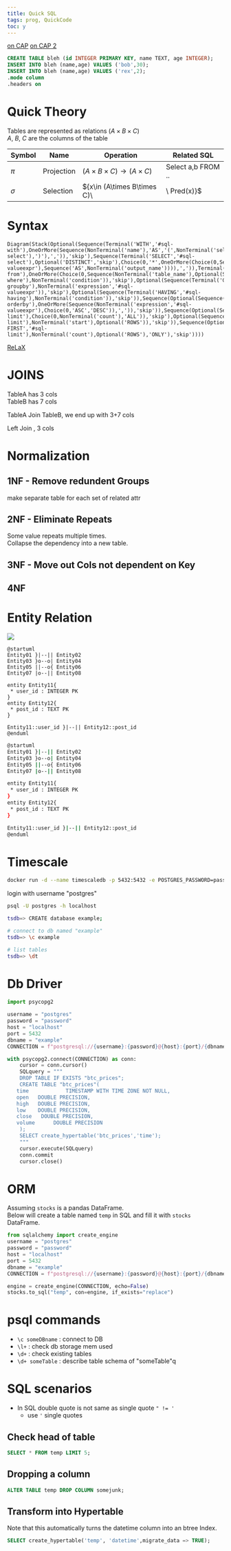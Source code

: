 ```yaml
---
title: Quick SQL
tags: prog, QuickCode
toc: y
---
```


[on CAP](https://jepsen.io/consistency)
[on CAP 2](https://www.the-paper-trail.org/page/cap-faq/)


```{.sql filename="buildtable.sql"}
CREATE TABLE bleh (id INTEGER PRIMARY KEY, name TEXT, age INTEGER);
INSERT INTO bleh (name,age) VALUES ('bob',30);
INSERT INTO bleh (name,age) VALUES ('rex',2);
.mode column
.headers on

```

# Quick Theory

Tables are represented as relations $(A\times B\times C)$  
$A$, $B$, $C$ are the columns of the table

| Symbol | Name | Operation | Related SQL | 
| --- | --- |  --- | --- | 
| $\pi$ | Projection | $(A\times B\times C)\rightarrow (A\times C)$ | Select a,b FROM .. |
| $\sigma$ | Selection | $\{x\in (A\times B\times C)\ |\ Pred(x)\}$ | ... WHERE a*b==3 |




# Syntax

```rroad
Diagram(Stack(Optional(Sequence(Terminal('WITH','#sql-with'),OneOrMore(Sequence(NonTerminal('name'),'AS','(',NonTerminal('select','#sql-select'),')'),',')),'skip'),Sequence(Terminal('SELECT','#sql-select'),Optional('DISTINCT','skip'),Choice(0,'*',OneOrMore(Choice(0,Sequence(NonTerminal('column'),Optional(Sequence('AS',NonTerminal('output_name')))),Sequence(NonTerminal('expression','#sql-valueexpr'),Sequence('AS',NonTerminal('output_name')))),',')),Terminal('FROM','#sql-from'),OneOrMore(Choice(0,Sequence(NonTerminal('table_name'),Optional(Sequence('AS',NonTerminal('alias')))),Sequence('(',NonTerminal('select'),')',Sequence('AS',NonTerminal('alias')))),',')),OneOrMore(Choice(0,Skip(),Sequence(Choice(0,Sequence(',',Comment('oldsyntaxforcrossjoin')),Sequence(Choice(0,'CROSS','NATURAL'),'JOIN'),Sequence(Choice(0,Sequence(Optional('INNER'),'JOIN'),Sequence(Choice(0,'LEFT','RIGHT','FULL'),Optional('OUTER'),'JOIN')),Choice(0,Sequence('ON',NonTerminal('condition')),Sequence('USING','(',OneOrMore(NonTerminal('join_column'),','),')'),Sequence('NATURAL')))),Choice(0,Sequence(NonTerminal('table_name'),Optional(Sequence('AS',NonTerminal('alias')))),Sequence('(',NonTerminal('select'),')',Sequence('AS',NonTerminal('alias'))))))),Sequence(Optional(Sequence(Terminal('WHERE','#sql-where'),NonTerminal('condition')),'skip'),Optional(Sequence(Terminal('GROUPBY','#sql-groupby'),NonTerminal('expression','#sql-valueexpr')),'skip'),Optional(Sequence(Terminal('HAVING','#sql-having'),NonTerminal('condition')),'skip')),Sequence(Optional(Sequence(Choice(0,'UNION','INTERSECT','EXCEPT'),Choice(0,Skip(),'DISTINCT','ALL'),NonTerminal('select')),'skip'),Optional(Sequence(Terminal('ORDERBY','#sql-orderby'),OneOrMore(Sequence(NonTerminal('expression','#sql-valueexpr'),Choice(0,'ASC','DESC')),',')),'skip')),Sequence(Optional(Sequence(Terminal('LIMIT','#sql-limit'),Choice(0,NonTerminal('count'),'ALL')),'skip'),Optional(Sequence(Terminal('OFFSET','#sql-limit'),NonTerminal('start'),Optional('ROWS')),'skip')),Sequence(Optional(Sequence(Terminal('FETCH FIRST','#sql-limit'),NonTerminal('count'),Optional('ROWS'),'ONLY'),'skip'))))
```


[ReLaX](http://dbis-uibk.github.io/relax/help)


# JOINS


TableA has 3 cols  
TableB has 7 cols  

TableA Join TableB, we end up with 3+7 cols

Left Join , 3 cols


# Normalization

## 1NF - Remove redundent Groups

make separate table for each set of related attr

## 2NF - Eliminate Repeats

Some value repeats multiple times.  
Collapse the dependency into a new table.  

## 3NF - Move out Cols not dependent on Key

## 4NF 

# Entity Relation

![](https://i.stack.imgur.com/XixbQ.jpg)


```plantuml
@startuml
Entity01 }|--|| Entity02
Entity03 }o--o| Entity04
Entity05 ||--o{ Entity06
Entity07 |o--|| Entity08

entity Entity11{
 * user_id : INTEGER PK
}
entity Entity12{
 * post_id : TEXT PK
}

Entity11::user_id }|--|| Entity12::post_id
@enduml
```

```bash
@startuml
Entity01 }|--|| Entity02
Entity03 }o--o| Entity04
Entity05 ||--o{ Entity06
Entity07 |o--|| Entity08

entity Entity11{
 * user_id : INTEGER PK
}
entity Entity12{
 * post_id : TEXT PK
}

Entity11::user_id }|--|| Entity12::post_id
@enduml
```

# Timescale



```bash
docker run -d --name timescaledb -p 5432:5432 -e POSTGRES_PASSWORD=password timescale/timescaledb:latest-pg14
```

login with username "postgres"
```bash
psql -U postgres -h localhost

tsdb=> CREATE database example;
```
```bash
# connect to db named "example"
tsdb=> \c example

# list tables
tsdb=> \dt
```

# Db Driver

```py
import psycopg2
```
```py
username = "postgres"
password = "password"
host = "localhost"
port = 5432
dbname = "example"
CONNECTION = f"postgresql://{username}:{password}@{host}:{port}/{dbname}"
```
```py
with psycopg2.connect(CONNECTION) as conn:
    cursor = conn.cursor()
    SQLquery = """
    DROP TABLE IF EXISTS "btc_prices";
    CREATE TABLE "btc_prices"(
   time            TIMESTAMP WITH TIME ZONE NOT NULL,
   open   DOUBLE PRECISION,
   high   DOUBLE PRECISION,
   low    DOUBLE PRECISION,
   close   DOUBLE PRECISION,
   volume      DOUBLE PRECISION
    );
    SELECT create_hypertable('btc_prices','time');
    """
    cursor.execute(SQLquery)
    conn.commit
    cursor.close()
```

# ORM

Assuming `stocks` is a pandas DataFrame.  
Below will create a table named `temp` in SQL and fill it with `stocks` DataFrame.

```py
from sqlalchemy import create_engine
username = "postgres"
password = "password"
host = "localhost"
port = 5432
dbname = "example"
CONNECTION = f"postgresql://{username}:{password}@{host}:{port}/{dbname}"

engine = create_engine(CONNECTION, echo=False)
stocks.to_sql("temp", con=engine, if_exists="replace")
```

# psql commands

* `\c someDBname` : connect to DB
* `\l+` : check db storage mem used
* `\d+` : check existing tables
* `\d+ someTable` : describe table schema of "someTable"q


# SQL scenarios

* In SQL double quote is not same as single quote `" != '` 
  * use `'` single quotes

## Check head of table

```sql
SELECT * FROM temp LIMIT 5;
```

## Dropping a column

```sql
ALTER TABLE temp DROP COLUMN somejunk;
```

## Transform into Hypertable

Note that this automatically turns the datetime column into an btree Index.

```sql
SELECT create_hypertable('temp', 'datetime',migrate_data => TRUE);
```